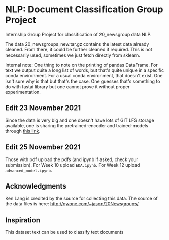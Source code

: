 # NLP: Document Classification Group Project

Internship Group Project for classification of 20_newsgroup data NLP. 

The data 20_newsgroups_new.tar.gz contains the latest data already cleaned. From there, it could be further cleaned if required. This is not necessarily used, sometimes we just fetch directly from sklearn. 

Internal note: One thing to note on the printing of pandas DataFrame. For text we output quite a long list of words, but that's quite unique in a specific conda environment. For a usual conda environment, that doesn't exist. One isn't sure why is that but that's the case. One guesses that's something to do with fastai library but one cannot prove it without proper experimentation. 

## Edit 23 November 2021
Since the data is very big and one doesn't have lots of GIT LFS storage available, one is sharing the pretrained-encoder and trained-models through [this link](https://mega.nz/folder/B6xiUKAA#bLoIPShzjCOeQs1DTM-RGg).

## Edit 25 November 2021
Those with pdf upload the pdfs (and ipynb if asked, check your submission). For Week 10 upload `EDA.ipynb`. For Week 12 upload `advanced_model.ipynb`. 


## Acknowledgments

Ken Lang is credited by the source for collecting this data. The source of the data files is here:
http://qwone.com/~jason/20Newsgroups/

## Inspiration
This dataset text can be used to classify text documents
 
